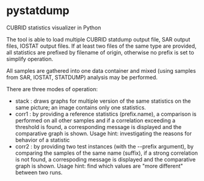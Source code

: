 # pystatdump
CUBRID statistics visualizer in Python

The tool is able to load multiple CUBRID statdump output file, SAR output files, IOSTAT output files.
If at least two files of the same type are provided, all statistics are prefixed by filename of origin, otherwise no prefix is set to simplify operation.

All samples are gathered into one data container and mixed (using samples from SAR, IOSTAT, STATDUMP) analysis may be performed.

There are three modes of operation:
 - stack : draws graphs for multiple version of the same statistics on the same picture; an image contains only one statistics.
 - corr1 : by providing a reference statistics (prefix.name), a comparison is performed on all other samples and if a correlation exceeding a threshold is found, a corresponding message is displayed and the comparative graph is shown.
        Usage hint: investigating the reasons for behavior of a statistic
 - corr2 : by providing two test instances (with the --prefix argument), by comparing the samples of the same name (suffix), if a strong correlation is not found, a correspoding message is displayed and the comparative graph is shown.
        Usage hint: find which values are "more different" between two runs.
